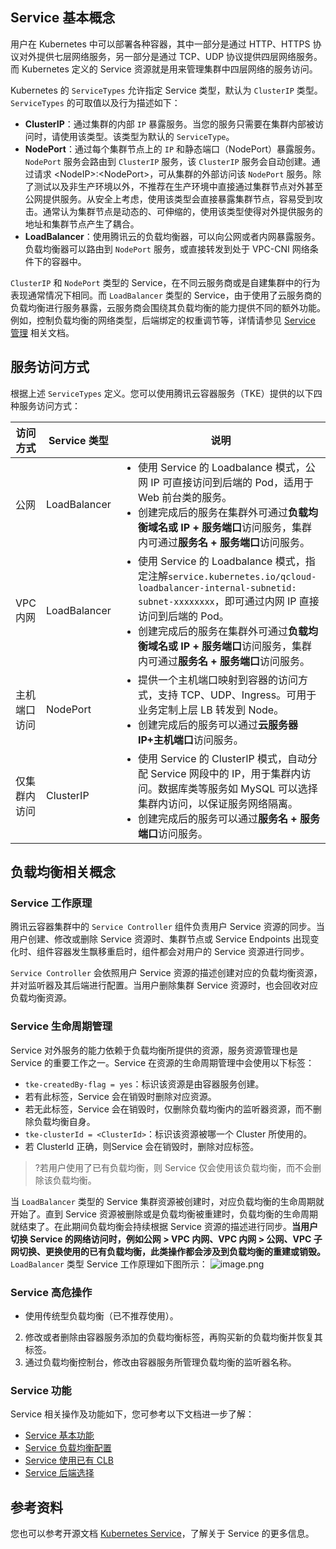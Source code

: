 
## Service 基本概念 

用户在 Kubernetes 中可以部署各种容器，其中一部分是通过 HTTP、HTTPS 协议对外提供七层网络服务，另一部分是通过 TCP、UDP 协议提供四层网络服务。而 Kubernetes 定义的 Service 资源就是用来管理集群中四层网络的服务访问。

Kubernetes 的 `ServiceTypes` 允许指定 Service 类型，默认为 `ClusterIP` 类型。`ServiceTypes` 的可取值以及行为描述如下：
* **ClusterIP**：通过集群的内部 `IP` 暴露服务。当您的服务只需要在集群内部被访问时，请使用该类型。该类型为默认的 `ServiceType`。
* **NodePort**：通过每个集群节点上的 `IP` 和静态端口（NodePort）暴露服务。`NodePort` 服务会路由到 `ClusterIP` 服务，该 `ClusterIP` 服务会自动创建。通过请求 &lt;NodeIP&gt;:&lt;NodePort&gt;，可从集群的外部访问该 `NodePort` 服务。除了测试以及非生产环境以外，不推荐在生产环境中直接通过集群节点对外甚至公网提供服务。从安全上考虑，使用该类型会直接暴露集群节点，容易受到攻击。通常认为集群节点是动态的、可伸缩的，使用该类型使得对外提供服务的地址和集群节点产生了耦合。
* **LoadBalancer**：使用腾讯云的负载均衡器，可以向公网或者内网暴露服务。负载均衡器可以路由到 `NodePort` 服务，或直接转发到处于 VPC-CNI 网络条件下的容器中。

`ClusterIP` 和 `NodePort` 类型的 Service，在不同云服务商或是自建集群中的行为表现通常情况下相同。而 `LoadBalancer` 类型的 Service，由于使用了云服务商的负载均衡进行服务暴露，云服务商会围绕其负载均衡的能力提供不同的额外功能。例如，控制负载均衡的网络类型，后端绑定的权重调节等，详情请参见 [Service 管理](https://cloud.tencent.com/document/product/457/45486) 相关文档。



## 服务访问方式

根据上述 `ServiceTypes` 定义。您可以使用腾讯云容器服务（TKE）提供的以下四种服务访问方式：

<table>
<thead>
<tr>
<th style="
    width: 5%;
">访问方式</th>
<th style="
    width: 15%;
">Service 类型</th>
<th style="
    width: 80%;
">说明</th>
</tr>
</thead>
<tbody><tr>
<td>公网</td>
<td>LoadBalancer</td>
<td><ul class="params"><li>使用 Service 的 Loadbalance 模式，公网 IP 可直接访问到后端的 Pod，适用于 Web 前台类的服务。</li><li>创建完成后的服务在集群外可通过<strong>负载均衡域名或 IP + 服务端口</strong>访问服务，集群内可通过<strong>服务名 + 服务端口</strong>访问服务。</li></ul></td>
</tr>
<tr>
<td>VPC<br>内网</td>
<td>LoadBalancer</td>
<td><ul class="params"><li>使用 Service 的 Loadbalance 模式，指定注解<code>service.kubernetes.io/qcloud-loadbalancer-internal-subnetid: subnet-xxxxxxxx</code>，即可通过内网 IP 直接访问到后端的 Pod。</li><li>创建完成后的服务在集群外可通过<strong>负载均衡域名或 IP + 服务端口</strong>访问服务，集群内可通过<strong>服务名 + 服务端口</strong>访问服务。</li></ul></td>
</tr>
<tr>
<td>主机端口访问</td>
<td>NodePort</td>
<td><ul class="params"><li>提供一个主机端口映射到容器的访问方式，支持 TCP、UDP、Ingress。可用于业务定制上层 LB 转发到 Node。</li><li>创建完成后的服务可以通过<strong>云服务器 IP+主机端口</strong>访问服务。</li></ul></td>
</tr>
<tr>
<td>仅集群内访问</td>
<td>ClusterIP</td>
<td><ul class="params"><li>使用 Service 的 ClusterIP 模式，自动分配 Service 网段中的 IP，用于集群内访问。数据库类等服务如 MySQL 可以选择集群内访问，以保证服务网络隔离。</li><li>创建完成后的服务可以通过<strong>服务名 + 服务端口</strong>访问服务。</li></ul></td>
</tr>
</tbody></table>


## 负载均衡相关概念

### Service 工作原理
腾讯云容器集群中的 `Service Controller` 组件负责用户 Service 资源的同步。当用户创建、修改或删除 Service 资源时、集群节点或 Service Endpoints 出现变化时、组件容器发生飘移重启时，组件都会对用户的 Service 资源进行同步。

`Service Controller` 会依照用户 Service 资源的描述创建对应的负载均衡资源，并对监听器及其后端进行配置。当用户删除集群 Service 资源时，也会回收对应负载均衡资源。

### Service 生命周期管理
Service 对外服务的能力依赖于负载均衡所提供的资源，服务资源管理也是 Service 的重要工作之一。Service 在资源的生命周期管理中会使用以下标签：

* `tke-createdBy-flag = yes`：标识该资源是由容器服务创建。
 * 若有此标签，Service 会在销毁时删除对应资源。
 * 若无此标签，Service 会在销毁时，仅删除负载均衡内的监听器资源，而不删除负载均衡自身。
* `tke-clusterId = <ClusterId>`：标识该资源被哪一个 Cluster 所使用的。
 * 若 ClusterId 正确，则Service 会在销毁时，删除对应标签。

>?若用户使用了已有负载均衡，则 Service 仅会使用该负载均衡，而不会删除该负载均衡。
>

当 `LoadBalancer` 类型的 Service 集群资源被创建时，对应负载均衡的生命周期就开始了。直到 Service 资源被删除或是负载均衡被重建时，负载均衡的生命周期就结束了。在此期间负载均衡会持续根据 Service 资源的描述进行同步。**当用户切换 Service 的网络访问时，例如公网 > VPC 内网、VPC 内网 > 公网、VPC 子网切换、更换使用的已有负载均衡，此类操作都会涉及到负载均衡的重建或销毁。**
`LoadBalancer` 类型 Service 工作原理如下图所示：
![image.png](https://main.qcloudimg.com/raw/958fdb435750a042ac745ad4871e0a55.png)


### Service 高危操作

- 使用传统型负载均衡（已不推荐使用）。
2. 修改或者删除由容器服务添加的负载均衡标签，再购买新的负载均衡并恢复其标签。
3. 通过负载均衡控制台，修改由容器服务所管理负载均衡的监听器名称。

### Service 功能
Service 相关操作及功能如下，您可参考以下文档进一步了解：
* [Service 基本功能](https://cloud.tencent.com/document/product/457/45489)
* [Service 负载均衡配置](https://cloud.tencent.com/document/product/457/45490)
* [Service 使用已有 CLB](https://cloud.tencent.com/document/product/457/45491)
* [Service 后端选择](https://cloud.tencent.com/document/product/457/45492)

## 参考资料
您也可以参考开源文档 [Kubernetes Service](https://kubernetes.io/zh/docs/concepts/services-networking/service/)，了解关于 Service 的更多信息。  

<style>
.params{margin:0px !important}
</style>
